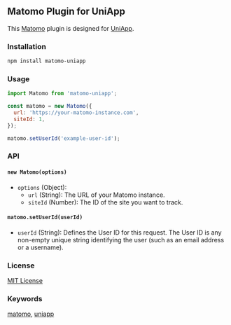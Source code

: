 
## Matomo Plugin for UniApp

This [Matomo](https://www.matomo.org) plugin is designed for [UniApp](https://uniapp.dcloud.io).

### Installation

```bash
npm install matomo-uniapp
```

### Usage

```javascript
import Matomo from 'matomo-uniapp';

const matomo = new Matomo({
  url: 'https://your-matomo-instance.com',
  siteId: 1,
});

matomo.setUserId('example-user-id');
```

### API

#### `new Matomo(options)`

- `options` (Object):
  - `url` (String): The URL of your Matomo instance.
  - `siteId` (Number): The ID of the site you want to track.

#### `matomo.setUserId(userId)`
- `userId` (String): Defines the User ID for this request. The User ID is any non-empty unique string identifying the user (such as an email address or a username).

### License

[MIT License](https://opensource.org/licenses/MIT)

### Keywords

[matomo](https://www.npmjs.com/search?q=matomo), [uniapp](https://www.npmjs.com/search?q=uniapp)
